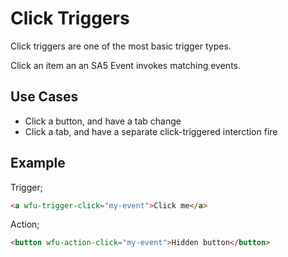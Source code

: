 # Click Triggers

Click triggers are one of the most basic trigger types.

Click an item an an SA5 Event invokes matching events.&#x20;

## Use Cases&#x20;

* Click a button, and have a tab change&#x20;
* Click a tab, and have a separate click-triggered interction fire&#x20;

## Example&#x20;

Trigger;

```html
<a wfu-trigger-click="my-event">Click me</a>
```

Action;

```html
<button wfu-action-click="my-event">Hidden button</button>
```





